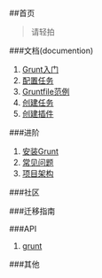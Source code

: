 ##首页

> 请轻拍

###文档(documention)

1.  [Grunt入门](http://www.gruntjs.org/getting_started)
2.  [配置任务](http://www.gruntjs.org/configuring_tasks)
3.  [Gruntfile范例](http://www.gruntjs.org/sample_gruntfile)
4.  [创建任务](http://www.gruntjs.org/creating_tasks)
5.  [创建插件](http://www.gruntjs.org/creating_plugins)

###进阶

1.  [安装Grunt](http://www.gruntjs.org/installing_grunt)
2.  [常见问题](http://www.gruntjs.org/frequently_asked_questions)
3.  [项目架构](http://www.gruntjs.org/project_scaffolding)

###社区

###迁移指南

###API

1.  [grunt](http://www.gruntjs.org/grunt)

###其他
